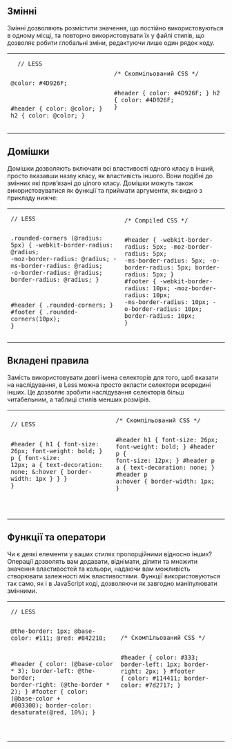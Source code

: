 
Змінні
---------

Змінні дозволяють розмістити значення, що постійно використовуються в одному місці, 
та повторно використовувати їх у файлі стилів, що дозволяє робити глобальні зміни, 
редактуючи лише один рядок коду.

<table class="code-example" cellpadding="0">
  <tr><td>
  <pre class="less-example">
  <code>// LESS

@color: #4D926F;

#header {
  color: @color;
}
h2 {
  color: @color;
}</code></pre>
  </td><td>
  <pre class="css-output"><code>/* Скопмільований CSS */

#header {
  color: #4D926F;
}
h2 {
  color: #4D926F;
}</code></pre></td>
  </tr>
</table>

Домішки
-------

Домішки дозволяють включати всі властивості одного класу в інший, просто 
вказавши назву класу, як властивість іншого. Вони подібні до змінних які прив’язані 
до цілого класу. Домішки можуть також використовуватися як функції та приймати 
аргументи, як видно з прикладу нижче:

<table class="code-example" cellpadding="0">
  <tr><td>
  <pre class="less-example"><code>// LESS

.rounded-corners (@radius: 5px) {
  -webkit-border-radius: @radius;
  -moz-border-radius: @radius;
  -ms-border-radius: @radius;
  -o-border-radius: @radius;
  border-radius: @radius;
}

#header {
  .rounded-corners;
}
#footer {
  .rounded-corners(10px);
}</code></pre></td>

<td>
  <pre class="css-output"><code>/* Compiled CSS */

#header {
  -webkit-border-radius: 5px;
  -moz-border-radius: 5px;
  -ms-border-radius: 5px;
  -o-border-radius: 5px;
  border-radius: 5px;
}
#footer {
  -webkit-border-radius: 10px;
  -moz-border-radius: 10px;
  -ms-border-radius: 10px;
  -o-border-radius: 10px;
  border-radius: 10px;
}</code></pre>
  </td></tr>
</table>

Вкладені правила
------------

Замість використовувати довгі імена селекторів для того, щоб вказати на наслідування, 
в Less можна просто вкласти селектори всередині інших. Це дозволяє зробити 
наслідування селекторів більш читабельним, а таблиці стилів менших розмірів.

<table class="code-example" cellpadding="0">
  <tr><td>
  <pre class="less-example">
<code>// LESS

#header {
  h1 {
    font-size: 26px;
    font-weight: bold;
  }
  p { font-size: 12px;
    a { text-decoration: none;
      &amp;:hover { border-width: 1px }
    }
  }
}

</code></pre></td>

<td>
  <pre class="css-output"><code>/* Скомпільований CSS */

#header h1 {
  font-size: 26px;
  font-weight: bold;
}
#header p {
  font-size: 12px;
}
#header p a {
  text-decoration: none;
}
#header p a:hover {
  border-width: 1px;
}

</code></pre>
  </td></tr>
</table>

Функції та оператори
----------------------

Чи є деякі елементи у ваших стилях пропорційними відносно інших?
Операції дозволять вам додавати, віднімати, ділити та множити значення 
властивостей та кольори, надаючи вам можливість створювати залежності між властивостями.
Функції використовуються так само, як і в JavaScript коді, дозволяючи як завгодно 
маніпулювати змінними.

<table class="code-example" cellpadding="0">
  <tr><td>
  <pre class="less-example">
<code>// LESS

@the-border: 1px;
@base-color: #111;
@red:        #842210;

#header {
  color: (@base-color * 3);
  border-left: @the-border;
  border-right: (@the-border * 2);
}
#footer {
  color: (@base-color + #003300);
  border-color: desaturate(@red, 10%);
}

</code></pre></td>

<td>
  <pre class="css-output"><code>/* Скомпільований CSS */

#header {
  color: #333;
  border-left: 1px;
  border-right: 2px;
}
#footer {
  color: #114411;
  border-color: #7d2717;
}

</code></pre>
  </td></tr>
</table>


